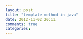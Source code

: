 ```yaml
---
layout: post
title: "template method in java"
date: 2012-11-02 20:11
comments: true
categories: 
---
```

